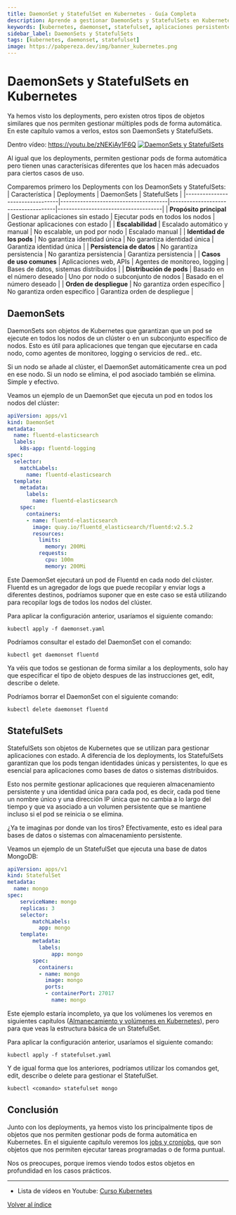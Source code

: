 ```yaml
---
title: DaemonSet y StatefulSet en Kubernetes - Guía Completa
description: Aprende a gestionar DaemonSets y StatefulSets en Kubernetes para crear aplicaciones persistentes y distribuidas. Guía completa con ejemplos prácticos.
keywords: [kubernetes, daemonset, statefulset, aplicaciones persistentes, distribuidas, pods, escalado]
sidebar_label: DaemonSets y StatefulSets 
tags: [kubernetes, daemonset, statefulset]
image: https://pabpereza.dev/img/banner_kubernetes.png
---
```


# DaemonSets y StatefulSets en Kubernetes
Ya hemos visto los deployments, pero existen otros tipos de objetos similares que nos permiten gestionar múltiples pods de forma automática. En este capítulo vamos a verlos, estos son DaemonSets y StatefulSets.

Dentro vídeo: https://youtu.be/zNEKiAy1F6Q
[![DaemonSets y StatefulSets](https://img.youtube.com/vi/zNEKiAy1F6Q/maxresdefault.jpg)](https://youtu.be/zNEKiAy1F6Q)


Al igual que los deployments, permiten gestionar pods de forma automática pero tienen unas caracterísicas diferentes que los hacen más adecuados para ciertos casos de uso.

Comparemos primero los Deployments con los DeamonSets y StatefulSets:
| Característica                  | Deployments                          | DaemonSets                          | StatefulSets                        |
|---------------------------------|--------------------------------------|-------------------------------------|-------------------------------------|
| **Propósito principal**         | Gestionar aplicaciones sin estado    | Ejecutar pods en todos los nodos    | Gestionar aplicaciones con estado   |
| **Escalabilidad**               | Escalado automático y manual         | No escalable, un pod por nodo       | Escalado manual                     |
| **Identidad de los pods**       | No garantiza identidad única         | No garantiza identidad única        | Garantiza identidad única           |
| **Persistencia de datos**       | No garantiza persistencia            | No garantiza persistencia           | Garantiza persistencia              |
| **Casos de uso comunes**        | Aplicaciones web, APIs               | Agentes de monitoreo, logging       | Bases de datos, sistemas distribuidos |
| **Distribución de pods**        | Basado en el número deseado          | Uno por nodo o subconjunto de nodos | Basado en el número deseado         |
| **Orden de despliegue**         | No garantiza orden específico        | No garantiza orden específico       | Garantiza orden de despliegue       |


## DaemonSets
DaemonSets son objetos de Kubernetes que garantizan que un pod se ejecute en todos los nodos de un clúster o en un subconjunto específico de nodos. Esto es útil para aplicaciones que tengan que ejecutarse en cada nodo, como agentes de monitoreo, logging o servicios de red.. etc.

Si un nodo se añade al clúster, el DaemonSet automáticamente crea un pod en ese nodo. Si un nodo se elimina, el pod asociado también se elimina. Simple y efectivo.

Veamos un ejemplo de un DaemonSet que ejecuta un pod en todos los nodos del clúster:
```yaml
apiVersion: apps/v1
kind: DaemonSet
metadata:
  name: fluentd-elasticsearch
  labels:
    k8s-app: fluentd-logging
spec:
  selector:
    matchLabels:
      name: fluentd-elasticsearch
  template:
    metadata:
      labels:
        name: fluentd-elasticsearch
    spec:
      containers:
      - name: fluentd-elasticsearch
        image: quay.io/fluentd_elasticsearch/fluentd:v2.5.2
        resources:
          limits:
            memory: 200Mi
          requests:
            cpu: 100m
            memory: 200Mi
```

Este DaemonSet ejecutará un pod de Fluentd en cada nodo del clúster. Fluentd es un agregador de logs que puede recopilar y enviar logs a diferentes destinos, podríamos suponer que en este caso se está utilizando para recopilar logs de todos los nodos del clúster.

Para aplicar la configuración anterior, usaríamos el siguiente comando:
```shell
kubectl apply -f daemonset.yaml
```
Podríamos consultar el estado del DaemonSet con el comando:
```shell
kubectl get daemonset fluentd
```

Ya véis que todos se gestionan de forma similar a los deployments, solo hay que especificar el tipo de objeto despues de las instrucciones get, edit, describe o delete.

Podríamos borrar el DaemonSet con el siguiente comando:
```shell
kubectl delete daemonset fluentd
```


## StatefulSets
StatefulSets son objetos de Kubernetes que se utilizan para gestionar aplicaciones con estado. A diferencia de los deployments, los StatefulSets garantizan que los pods tengan identidades únicas y persistentes, lo que es esencial para aplicaciones como bases de datos o sistemas distribuidos.

Esto nos permite gestionar aplicaciones que requieren almacenamiento persistente y una identidad única para cada pod, es decir, cada pod tiene un nombre único y una dirección IP única que no cambia a lo largo del tiempo y que va asociado a un volumen persistente que se mantiene incluso si el pod se reinicia o se elimina.

¿Ya te imaginas por donde van los tiros? Efectivamente, esto es ideal para bases de datos o sistemas con almacenamiento persistente.

Veamos un ejemplo de un StatefulSet que ejecuta una base de datos MongoDB:
```yaml
apiVersion: apps/v1
kind: StatefulSet
metadata:
  name: mongo
spec:
    serviceName: mongo
    replicas: 3
    selector:
        matchLabels:
          app: mongo
    template:
        metadata:
          labels:
              app: mongo
        spec:
          containers:
          - name: mongo
            image: mongo
            ports:
            - containerPort: 27017
              name: mongo
```

Este ejemplo estaría incompleto, ya que los volúmenes los veremos en siguientes capítulos ([Almanecamiento y volúmenes en Kubernetes](./118.Almacenamiento.md)), pero para que veas la estructura básica de un StatefulSet.

Para aplicar la configuración anterior, usaríamos el siguiente comando:
```shell
kubectl apply -f statefulset.yaml
```

Y de igual forma que los anteriores, podríamos utilizar los comandos get, edit, describe o delete para gestionar el StatefulSet.
```shell
kubectl <comando> statefulset mongo
```


## Conclusión
Junto con los deployments, ya hemos visto los principalmente tipos de objetos que nos permiten gestionar pods de forma automática en Kubernetes. En el siguiente capítulo veremos los [jobs y cronjobs](110.Jobs.md), que son objetos que nos permiten ejecutar tareas programadas o de forma puntual.

Nos os preocupes, porque iremos viendo todos estos objetos en profundidad en los casos prácticos.


---
* Lista de vídeos en Youtube: [Curso Kubernetes](https://www.youtube.com/playlist?list=PLQhxXeq1oc2k9MFcKxqXy5GV4yy7wqSma)

[Volver al índice](README.md#índice)